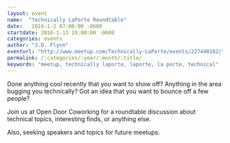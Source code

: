 ```yaml
---
layout: event
name:  "Technically LaPorte Roundtable"
date:   2016-1-2 07:00:00 -0600
startdate: 2016-1-13 19:00:00 -0600
categories: events
author: "J.D. Flynn"
eventurl: "http://www.meetup.com/Technically-LaPorte/events/227440162/"
permalink: /:categories/:year/:month/:title/
keywords: "meetup, technically laporte, laporte, la porte, technical"
---
```


Done anything cool recently that you want to show off?  Anything in the area bugging you technically?  Got an idea that you want to bounce off a few people?

Join us at Open Door Coworking for a roundtable discussion about technical topics, interesting finds, or anything else.

Also, seeking speakers and topics for future meetups.
